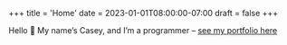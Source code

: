 +++
title = 'Home'
date = 2023-01-01T08:00:00-07:00
draft = false
+++

Hello :wave: My name’s Casey, and I’m a programmer – [see my portfolio here](https://soupbowl.io/)
